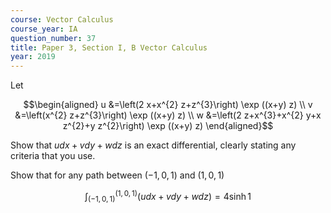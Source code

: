 ```yaml
---
course: Vector Calculus
course_year: IA
question_number: 37
title: Paper 3, Section I, B Vector Calculus
year: 2019
---
```




Let

$$\begin{aligned}
u &=\left(2 x+x^{2} z+z^{3}\right) \exp ((x+y) z) \\
v &=\left(x^{2} z+z^{3}\right) \exp ((x+y) z) \\
w &=\left(2 z+x^{3}+x^{2} y+x z^{2}+y z^{2}\right) \exp ((x+y) z)
\end{aligned}$$

Show that $u d x+v d y+w d z$ is an exact differential, clearly stating any criteria that you use.

Show that for any path between $(-1,0,1)$ and $(1,0,1)$

$$\int_{(-1,0,1)}^{(1,0,1)}(u d x+v d y+w d z)=4 \sinh 1$$